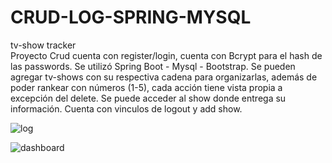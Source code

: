 # CRUD-LOG-SPRING-MYSQL
tv-show tracker<br>
Proyecto Crud cuenta con register/login, cuenta con Bcrypt para el hash de las passwords. Se utilizó Spring Boot - Mysql - Bootstrap.
Se pueden agregar tv-shows con su respectiva cadena para organizarlas, además de poder rankear con números (1-5), cada acción tiene vista propia a excepción del delete. Se puede acceder al show donde entrega su información. Cuenta con vinculos de logout y add show.

![log](https://github.com/polentzisb/CRUD-LOG-SPRING-MYSQL/assets/75914262/aadad84f-1431-49c1-9fd2-c46b8f1c54e1)

![dashboard](https://github.com/polentzisb/CRUD-LOG-SPRING-MYSQL/assets/75914262/1552e91b-a492-4031-8029-4c2ae5769dcb)
